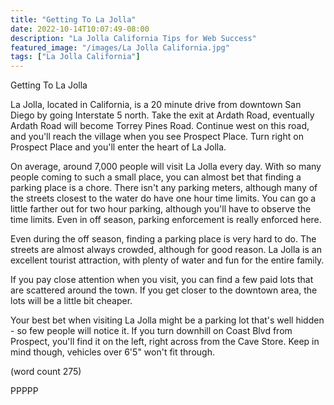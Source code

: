 ```yaml
---
title: "Getting To La Jolla"
date: 2022-10-14T10:07:49-08:00
description: "La Jolla California Tips for Web Success"
featured_image: "/images/La Jolla California.jpg"
tags: ["La Jolla California"]
---
```


Getting To La Jolla

La Jolla, located in California, is a 20 minute 
drive from downtown San Diego by going Interstate
5 north.  Take the exit at Ardath Road, eventually
Ardath Road will become Torrey Pines Road.  Continue
west on this road, and you'll reach the village 
when you see Prospect Place.  Turn right on Prospect
Place and you'll enter the heart of La Jolla.

On average, around 7,000 people will visit La Jolla
every day.  With so many people coming to such a 
small place, you can almost bet that finding a 
parking place is a chore.  There isn't any parking
meters, although many of the streets closest to the
water do have one hour time limits.  You can go
a little farther out for two hour parking, although
you'll have to observe the time limits.  Even in
off season, parking enforcement is really enforced
here.

Even during the off season, finding a parking place
is very hard to do.  The streets are almost always
crowded, although for good reason.  La Jolla is an
excellent tourist attraction, with plenty of water
and fun for the entire family.

If you pay close attention when you visit, you can
find a few paid lots that are scattered around the
town.  If you get closer to the downtown area, the
lots will be a little bit cheaper.

Your best bet when visiting La Jolla might be a 
parking lot that's well hidden - so few people will
notice it.  If you turn downhill on Coast Blvd
from Prospect, you'll find it on the left, right
across from the Cave Store.  Keep in mind though,
vehicles over 6'5" won't fit through.

(word count 275)

PPPPP
